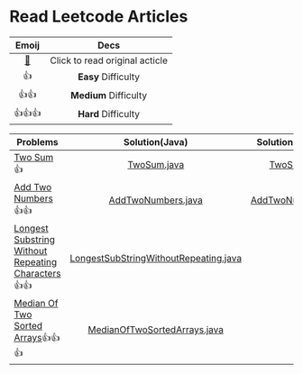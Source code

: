 # Read Leetcode Articles

Emoij|Decs
:--:|:--:
[:link:](https://leetcode.com/problemset/all/)|Click to read original acticle
:+1:|**Easy** Difficulty
:+1::+1:|**Medium** Difficulty
:+1::+1::+1:|**Hard** Difficulty


Problems|Solution(Java)|Solution(Python)
--|:--:|:--:
[Two Sum](https://leetcode.com/articles/two-sum/):+1:|[TwoSum.java](./two_sum/TwoSum.java)|[TwoSum.py](./two_sum/TwoSum.py)
[Add Two Numbers](https://leetcode.com/articles/add-two-numbers/):+1::+1:|[AddTwoNumbers.java](./add_two_numbers/AddTwoNumbers.java)|[AddTwoNumbers.py](./add_two_numbers/AddTwoNumbers.py)
[Longest Substring Without Repeating Characters](https://leetcode.com/articles/longest-substring-without-repeating-characters/):+1::+1:|[LongestSubStringWithoutRepeating.java](./longest_substring_without_repeating/LongestSubStringWithoutRepeating.java)|
[Median Of Two Sorted Arrays](https://leetcode.com/problems/median-of-two-sorted-arrays/):+1::+1::+1:|[MedianOfTwoSortedArrays.java](./2019/week_01/MedianOfTwoSortedArrays.java)|
